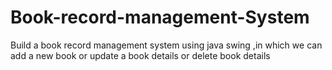 # Book-record-management-System
Build a book record management system using java swing ,in which we can add a new book or update a book details or delete book details  
